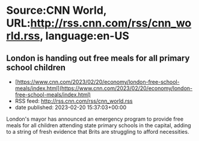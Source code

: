 # Source:CNN World, URL:http://rss.cnn.com/rss/cnn_world.rss, language:en-US

## London is handing out free meals for all primary school children
 - [https://www.cnn.com/2023/02/20/economy/london-free-school-meals/index.html](https://www.cnn.com/2023/02/20/economy/london-free-school-meals/index.html)
 - RSS feed: http://rss.cnn.com/rss/cnn_world.rss
 - date published: 2023-02-20 15:37:03+00:00

London's mayor has announced an emergency program to provide free meals for all children attending state primary schools in the capital, adding to a string of fresh evidence that Brits are struggling to afford necessities.


